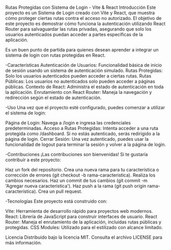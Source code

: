 Rutas Protegidas con Sistema de Login - Vite & React
Introducción
Este proyecto es un Sistema de Login creado con Vite y React, que muestra cómo proteger ciertas rutas contra el acceso no autorizado. El objetivo de este proyecto es demostrar cómo funciona la autenticación utilizando React Router para salvaguardar las rutas privadas, asegurando que solo los usuarios autenticados puedan acceder a partes específicas de la aplicación.

Es un buen punto de partida para quienes desean aprender a integrar un sistema de login con rutas protegidas en React.

-Características
Autenticación de Usuarios: Funcionalidad básica de inicio de sesión usando un sistema de autenticación simulado.
Rutas Protegidas: Solo los usuarios autenticados pueden acceder a ciertas rutas.
Rutas Públicas: Los usuarios no autenticados solo pueden acceder a páginas públicas.
Contexto de React: Administra el estado de autenticación en toda la aplicación.
Enrutamiento con React Router: Maneja la navegación y redirección según el estado de autenticación.

-Uso
Una vez que el proyecto esté configurado, puedes comenzar a utilizar el sistema de login:

Página de Login: Navega a /login e ingresa las credenciales predeterminadas.
Acceso a Rutas Protegidas: Intenta acceder a una ruta protegida como /dashboard. Si no estás autenticado, serás redirigido a la página de login.
Cerrar Sesión: Una vez autenticado, puedes usar la funcionalidad de logout para terminar la sesión y volver a la página de login.

-Contribuciones
¡Las contribuciones son bienvenidas! Si te gustaría contribuir a este proyecto:

Haz un fork del repositorio.
Crea una nueva rama para tu característica o corrección de errores (git checkout -b rama-caracteristica).
Realiza los cambios necesarios.
Haz un commit de tus cambios (git commit -m 'Agregar nueva característica').
Haz push a la rama (git push origin rama-caracteristica).
Crea un pull request.

-Tecnologías
Este proyecto está construido con:

Vite: Herramienta de desarrollo rápido para proyectos web modernos.
React: Librería de JavaScript para construir interfaces de usuario.
React Router: Maneja el enrutamiento de la aplicación, incluidas rutas públicas y protegidas.
CSS Modules: Utilizado para el estilizado con alcance limitado.

Licencia
Distribuido bajo la licencia MIT. Consulta el archivo LICENSE para más información.
